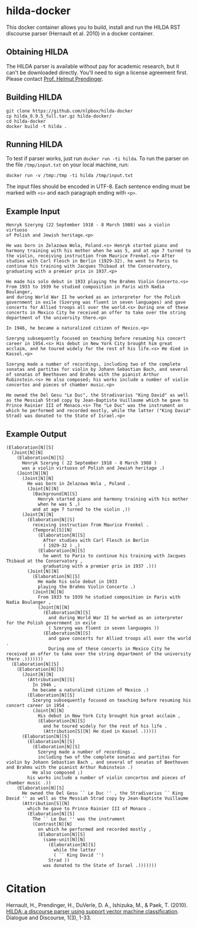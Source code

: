 # hilda-docker

This docker container allows you to build, install and run the HILDA
RST discourse parser (Hernault et al. 2010) in a docker container.

## Obtaining HILDA

The HILDA parser is available without pay for academic research, but it
can't be downloaded directly. You'll need to sign a license agreement first.
Please contact [Prof. Helmut Prendinger](http://research.nii.ac.jp/~prendinger/).

## Building HILDA

```
git clone https://github.com/nlpbox/hilda-docker
cp hilda_0.9.5_full.tar.gz hilda-docker/
cd hilda-docker
docker build -t hilda .
```

## Running HILDA

To test if parser works, just run ``docker run -ti hilda``.
To run the parser on the file ``/tmp/input.txt`` on your
local machine, run:

```
docker run -v /tmp:/tmp -ti hilda /tmp/input.txt
```

The input files should be encoded in UTF-8. Each sentence ending must
be marked with ``<s>`` and each paragraph ending with ``<p>``.

## Example Input

```
Henryk Szeryng (22 September 1918 - 8 March 1988) was a violin virtuoso
of Polish and Jewish heritage.<p>

He was born in Zelazowa Wola, Poland.<s> Henryk started piano and
harmony training with his mother when he was 5, and at age 7 turned to
the violin, receiving instruction from Maurice Frenkel.<s> After
studies with Carl Flesch in Berlin (1929-32), he went to Paris to
continue his training with Jacques Thibaud at the Conservatory,
graduating with a premier prix in 1937.<p>

He made his solo debut in 1933 playing the Brahms Violin Concerto.<s>
From 1933 to 1939 he studied composition in Paris with Nadia Boulanger,
and during World War II he worked as an interpreter for the Polish
government in exile (Szeryng was fluent in seven languages) and gave
concerts for Allied troops all over the world.<s> During one of these
concerts in Mexico City he received an offer to take over the string
department of the university there.<p>

In 1946, he became a naturalized citizen of Mexico.<p>

Szeryng subsequently focused on teaching before resuming his concert
career in 1954.<s> His debut in New York City brought him great
acclaim, and he toured widely for the rest of his life.<s> He died in
Kassel.<p>

Szeryng made a number of recordings, including two of the complete
sonatas and partitas for violin by Johann Sebastian Bach, and several
of sonatas of Beethoven and Brahms with the pianist Arthur
Rubinstein.<s> He also composed; his works include a number of violin
concertos and pieces of chamber music.<p>

He owned the Del Gesu "Le Duc", the Stradivarius "King David" as well
as the Messiah Strad copy by Jean-Baptiste Vuillaume which he gave to
Prince Rainier III of Monaco.<s> The "Le Duc" was the instrument on
which he performed and recorded mostly, while the latter ("King David"
Strad) was donated to the State of Israel.<p>
```

## Example Output

```
(Elaboration[N][S]
  (Joint[N][N]
    (Elaboration[N][S]
      Henryk Szeryng ( 22 September 1918 - 8 March 1988 )
      was a violin virtuoso of Polish and Jewish heritage .)
    (Joint[N][N]
      (Joint[N][N]
        He was born in Zelazowa Wola , Poland .
        (Joint[N][N]
          (Background[N][S]
            Henryk started piano and harmony training with his mother
            when he was 5 ,)
          and at age 7 turned to the violin ,))
      (Joint[N][N]
        (Elaboration[N][S]
          receiving instruction from Maurice Frenkel .
          (Temporal[S][N]
            (Elaboration[N][S]
              After studies with Carl Flesch in Berlin
              ( 1929-32 ) ,)
            (Elaboration[N][S]
              he went to Paris to continue his training with Jacques Thibaud at the Conservatory ,
              graduating with a premier prix in 1937 .)))
        (Joint[N][N]
          (Elaboration[N][S]
            He made his solo debut in 1933
            playing the Brahms Violin Concerto .)
          (Joint[N][N]
            From 1933 to 1939 he studied composition in Paris with Nadia Boulanger ,
            (Joint[N][N]
              (Elaboration[N][S]
                and during World War II he worked as an interpreter for the Polish government in exile
                ( Szeryng was fluent in seven languages ))
              (Elaboration[N][S]
                and gave concerts for Allied troops all over the world .
                During one of these concerts in Mexico City he received an offer to take over the string department of the university there .)))))))
  (Elaboration[N][S]
    (Elaboration[N][S]
      (Joint[N][N]
        (Attribution[N][S]
          In 1946 ,
          he became a naturalized citizen of Mexico .)
        (Elaboration[N][S]
          Szeryng subsequently focused on teaching before resuming his concert career in 1954 .
          (Joint[N][N]
            His debut in New York City brought him great acclaim ,
            (Elaboration[N][S]
              and he toured widely for the rest of his life .
              (Attribution[S][N] He died in Kassel .)))))
      (Elaboration[N][S]
        (Elaboration[N][S]
          (Elaboration[N][S]
            Szeryng made a number of recordings ,
            including two of the complete sonatas and partitas for violin by Johann Sebastian Bach , and several of sonatas of Beethoven and Brahms with the pianist Arthur Rubinstein .)
          He also composed ;)
        his works include a number of violin concertos and pieces of chamber music .))
    (Elaboration[N][S]
      He owned the Del Gesu `` Le Duc '' , the Stradivarius `` King David '' as well as the Messiah Strad copy by Jean-Baptiste Vuillaume
      (Attribution[S][N]
        which he gave to Prince Rainier III of Monaco .
        (Elaboration[N][S]
          The `` Le Duc '' was the instrument
          (Contrast[N][N]
            on which he performed and recorded mostly ,
            (Elaboration[N][S]
              (same-unit[N][N]
                (Elaboration[N][S]
                  while the latter
                  ( `` King David '')
                Strad ))
              was donated to the State of Israel .)))))))
```

# Citation

Hernault, H., Prendinger, H., DuVerle, D. A., Ishizuka, M., & Paek, T. (2010).
[HILDA: a discourse parser using support vector machine classification](http://journals.linguisticsociety.org/elanguage/dad/article/download/591/591-2300-1-PB.pdf). Dialogue and Discourse, 1(3), 1-33.
